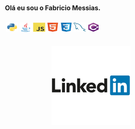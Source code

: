 <div align="center"><h2> Olá eu sou o Fabricio Messias. </h2></div>

<!--- <br />

<div align="center">
<a href="https://github.com/FabricioMessias">
 <img height="170em" src="https://github-readme-stats.vercel.app/api?username=FabricioMessias&show_icons=true&theme=bear&include_all_commits=true&count_private=true"/>
 <img height="170em" src="https://github-readme-stats.vercel.app/api/top-langs/?username=FabricioMessias&layout=compact&langs_count=7&theme=bear"/>
</div> --->

<div align="center" style="display: inline_block"><br>
  <img align="center" alt="Java" height="30" width="40" src="https://github.com/devicons/devicon/blob/master/icons/python/python-original.svg">
  <img align="center" alt="Java" height="30" width="40" src="https://github.com/devicons/devicon/blob/master/icons/java/java-original.svg">
  <img align="center" alt="Js" height="30" width="40" src="https://github.com/devicons/devicon/blob/master/icons/javascript/javascript-original.svg">
  <img align="center" alt="HTML" height="30" width="40" src="https://github.com/devicons/devicon/blob/master/icons/html5/html5-original.svg">
  <img align="center" alt="CSS" height="30" width="40" src="https://github.com/devicons/devicon/blob/master/icons/css3/css3-original.svg">
  <img align="center" alt="MySQL" height="30" width="40" src="https://github.com/devicons/devicon/blob/master/icons/mysql/mysql-original.svg">
  <img align="center" alt="MySQL" height="30" width="40" src="https://github.com/devicons/devicon/blob/master/icons/csharp/csharp-original.svg">
</div>

##
  
<div align="right">
    <!---<a href="https://www.linkedin.com/in/fabricio-messias/" target="_blank"><img align="right" alt="Fabricio-imagem" height="110" src=""></a> --->
  
  <br />
  <a href="https://www.linkedin.com/in/fabricio-messias/" target="_blank"><img src="https://github.com/devicons/devicon/blob/master/icons/linkedin/linkedin-original-wordmark.svg" target="_blank"></a>
  <br /><br />
</div>
  
##

